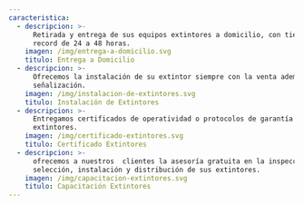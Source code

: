 ```yaml
---
caracteristica:
  - descripcion: >-
      Retirada y entrega de sus equipos extintores a domicilio, con tiempo
      record de 24 a 48 horas.
    imagen: /img/entrega-a-domicilio.svg
    titulo: Entrega a Domicilio
  - descripcion: >-
      Ofrecemos la instalación de su extintor siempre con la venta además de la
      señalización.
    imagen: /img/instalacion-de-extintores.svg
    titulo: Instalación de Extintores
  - descripcion: >-
      Entregamos certificados de operatividad o protocolos de garantía de sus
      extintores.
    imagen: /img/certificado-extintores.svg
    titulo: Certificado Extintores
  - descripcion: >-
      ofrecemos a nuestros  clientes la asesoría gratuita en la inspección,
      selección, instalación y distribución de sus extintores.
    imagen: /img/capacitacion-extintores.svg
    titulo: Capacitación Extintores
---
```


